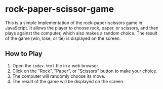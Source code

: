 # rock-paper-scissor-game

This is a simple implementation of the rock-paper-scissors game in JavaScript. It allows the player to choose rock, paper, or scissors, and then plays against the computer, which also makes a random choice. The result of the game (win, lose, or tie) is displayed on the screen.

## How to Play

1. Open the `index.html` file in a web browser.
2. Click on the "Rock", "Paper", or "Scissors" button to make your choice.
3. The computer will randomly choose its move.
4. The result of the game will be displayed on the screen.
